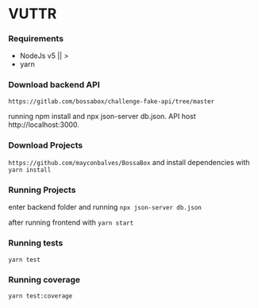 # VUTTR

### Requirements

* NodeJs v5 || >
* yarn

### Download backend API
`https://gitlab.com/bossabox/challenge-fake-api/tree/master`

running npm install and npx json-server db.json. API host http://localhost:3000.

### Download Projects
`https://github.com/mayconbalves/BossaBox` and install dependencies with `yarn install`

### Running Projects
enter backend folder and running
`npx json-server db.json`

after running frontend with
`yarn start`

### Running tests
`yarn test`


### Running coverage
`yarn test:coverage`

